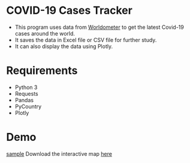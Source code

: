 # COVID-19 Cases Tracker
* This program uses data from [Worldometer](https://www.worldometers.info/coronavirus/) to get the latest Covid-19 cases around the world.
* It saves the data in Excel file or CSV file for further study.
* It can also display the data using Plotly.

# Requirements
* Python 3
* Requests
* Pandas
* PyCountry
* Plotly

# Demo
[sample](sample.png)
Download the interactive map [here](demo.html)
